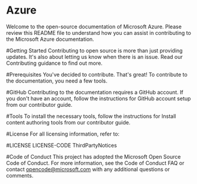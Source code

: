 # Azure
Welcome to the open-source documentation of Microsoft Azure. Please review this README file to understand how you can assist in contributing to the Microsoft Azure documentation.

#Getting Started
Contributing to open source is more than just providing updates. It's also about letting us know when there is an issue. Read our Contributing guidance to find out more.

#Prerequisites
You've decided to contribute. That's great! To contribute to the documentation, you need a few tools.

#GitHub
Contributing to the documentation requires a GitHub account. If you don't have an account, follow the instructions for GitHub account setup from our contributor guide.

#Tools
To install the necessary tools, follow the instructions for Install content authoring tools from our contributor guide.

#License
For all licensing information, refer to:

#LICENSE
LICENSE-CODE
ThirdPartyNotices

#Code of Conduct
This project has adopted the Microsoft Open Source Code of Conduct. For more information, see the Code of Conduct FAQ or contact opencode@microsoft.com with any additional questions or comments.

